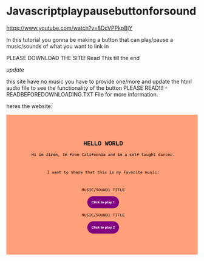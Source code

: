 # Javascriptplaypausebuttonforsound
https://www.youtube.com/watch?v=8DcVPPkpBjY

In this tutorial you gonna be making a button that can play/pause a music/sounds of what you want to link in <audio> tag
its just a simple tutorial nothing pro

PLEASE DOWNLOAD THE SITE! Read This till the end


 *update*
           
  this site have no music you have to provide one/more and update the html audio file to see the functionality of the button
  PLEASE READ!!! - READBEFOREDOWNLOADING.TXT File for more information.
  
  

heres the website:

![preview](prev1.png)

